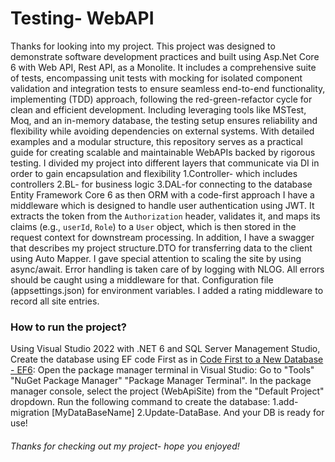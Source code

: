# Testing- WebAPI
Thanks for looking into my project. This project was designed to demonstrate software development practices and built using Asp.Net Core 6 with Web API, Rest API, as a Monolite.
It includes a comprehensive suite of tests, encompassing unit tests with mocking for isolated component validation and integration tests to ensure seamless end-to-end functionality, implementing (TDD) 
approach, following the red-green-refactor cycle for clean and efficient development.
Including leveraging tools like MSTest, Moq, and an in-memory database, the testing setup ensures reliability and flexibility while avoiding dependencies on external systems. 
With detailed examples and a modular structure, this repository serves as a practical guide for creating scalable and maintainable WebAPIs backed by rigorous testing.
I divided my project into different layers that communicate via DI in order to gain encapsulation and flexibility
1.Controller- which includes controllers 
2.BL- for business logic
3.DAL-for connecting to the database Entity Framework Core 6 as then ORM with a code-first approach
I have a middleware which is designed to handle user authentication using JWT. It extracts the token from the `Authorization` header, validates it, and maps its claims (e.g., `userId`, `Role`) to a `User` object, which is then stored in the request context for downstream processing.
In addition, I have a swagger that describes my project structure.DTO for transferring data to the client using Auto Mapper.
I gave special attention to scaling the site by using async/await.
Error handling is taken care of by logging with NLOG. All errors should be caught using a middleware for that.
Configuration file (appsettings.json) for environment variables. I added a rating middleware to record all site entries.

### How to run the project?
Using Visual Studio 2022 with .NET 6 and SQL Server Management Studio,
Create the database using EF code First as in [Code First to a New Database - EF6](url):
Open the package manager terminal in Visual Studio: Go to "Tools" "NuGet Package Manager" "Package Manager Terminal".
In the package manager console, select the project (WebApiSite) from the "Default Project" dropdown.
Run the following command to create the database:
1.add-migration [MyDataBaseName]
2.Update-DataBase.
And your DB is ready for use!
###### Thanks for checking out my project- hope you enjoyed!




